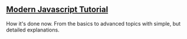 
## [Modern Javascript Tutorial](https://javascript.info/)

How it's done now. From the basics to advanced topics with simple, but detailed explanations.
